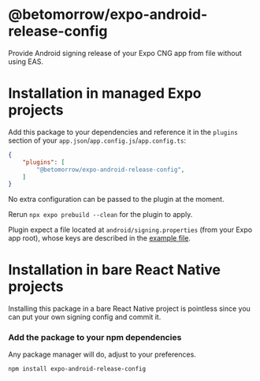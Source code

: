 # @betomorrow/expo-android-release-config

Provide Android signing release of your Expo CNG app from file without using EAS.

# Installation in managed Expo projects

Add this package to your dependencies and reference it in the `plugins` section of your `app.json`/`app.config.js`/`app.config.ts`:
```json
{
    "plugins": [
        "@betomorrow/expo-android-release-config",
    ]
}
```
No extra configuration can be passed to the plugin at the moment.

Rerun `npx expo prebuild --clean` for the plugin to apply.

Plugin expect a file located at `android/signing.properties` (from your Expo app root), whose keys are described in the [example file](./examples/signing.properties).

# Installation in bare React Native projects

Installing this package in a bare React Native project is pointless since you can put your own signing config and commit it.

### Add the package to your npm dependencies

Any package manager will do, adjust to your preferences.

```
npm install expo-android-release-config
```
